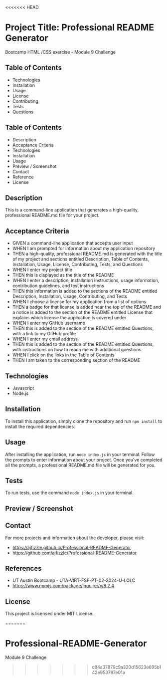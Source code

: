 <<<<<<< HEAD
# Project Title: Professional README Generator
Bootcamp HTML /CSS exercise - Module 9 Challenge


## Table of Contents

- Technologies
- Installation
- Usage
- License
- Contributing
- Tests
- Questions

## Table of Contents
- Description
- Acceptance Criteria
- Technologies
- Installation
- Usage
- Preview / Screenshot
- Contact
- Reference
- License

## Description
This is a command-line application that generates a high-quality, professional README.md file for your project.


## Acceptance Criteria
- GIVEN a command-line application that accepts user input
- WHEN I am prompted for information about my application repository
- THEN a high-quality, professional README.md is generated with the title of my project and sections entitled Description, Table of Contents, Installation, Usage, License, Contributing, Tests, and Questions
- WHEN I enter my project title
- THEN this is displayed as the title of the README
- WHEN I enter a description, installation instructions, usage information, contribution guidelines, and test instructions
- THEN this information is added to the sections of the README entitled Description, Installation, Usage, Contributing, and Tests
- WHEN I choose a license for my application from a list of options
- THEN a badge for that license is added near the top of the README and a notice is added to the section of the README entitled License that explains which license the application is covered under
- WHEN I enter my GitHub username
- THEN this is added to the section of the README entitled Questions, with a link to my GitHub profile
- WHEN I enter my email address
- THEN this is added to the section of the README entitled Questions, with instructions on how to reach me with additional questions
- WHEN I click on the links in the Table of Contents
- THEN I am taken to the corresponding section of the README

## Technologies
- Javascript
- Node.js


## Installation
To install this application, simply clone the repository and run `npm install` to install the required dependencies.

## Usage
After installing the application, run `node index.js` in your terminal. Follow the prompts to enter information about your project. Once you've completed all the prompts, a professional README.md file will be generated for you.


## Tests
To run tests, use the command `node index.js` in your terminal.

## Preview / Screenshot


## Contact
For more projects and information about the developer, please visit:
 - https://ajfizzle.github.io/Professional-README-Generator
 - https://github.com/ajfizzle/Professional-README-Generator

## References
- UT Austin Bootcamp - UTA-VIRT-FSF-PT-02-2024-U-LOLC
- https://www.npmjs.com/package/inquirer/v/8.2.4

## License
This project is licensed under MIT License.



=======
# Professional-README-Generator
Module 9 Challenge
>>>>>>> c84a37879c9a320d15623e695b142e953787e01a
